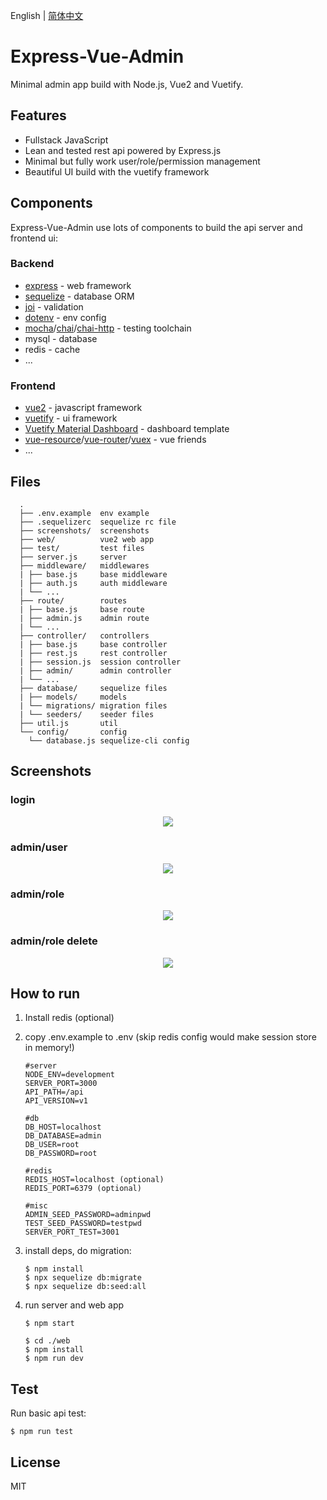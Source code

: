 English | [简体中文](./README_CN.md)

# Express-Vue-Admin

Minimal admin app build with Node.js, Vue2 and Vuetify.

## Features
  * Fullstack JavaScript
  * Lean and tested rest api powered by Express.js
  * Minimal but fully work user/role/permission management
  * Beautiful UI build with the vuetify framework

## Components

Express-Vue-Admin use lots of components to build the api server and frontend ui:

### Backend
* [express](https://expressjs.com/) - web framework
* [sequelize](http://docs.sequelizejs.com/) - database ORM
* [joi](https://github.com/hapijs/joi) - validation
* [dotenv](https://github.com/motdotla/dotenv) - env config
* [mocha](https://mochajs.org/)/[chai](http://chaijs.com/)/[chai-http](https://github.com/chaijs/chai-http) - testing toolchain
* mysql - database
* redis - cache
* ...

### Frontend
* [vue2](https://vuejs.org/) - javascript framework
* [vuetify](https://vuetifyjs.com/) - ui framework
* [Vuetify Material Dashboard](https://github.com/creativetimofficial/vuetify-material-dashboard) - dashboard template
* [vue-resource](https://github.com/pagekit/vue-resource)/[vue-router](https://github.com/vuejs/vue-router)/[vuex](https://github.com/vuejs/vuex) - vue friends
* ...

## Files

      .
      ├── .env.example  env example
      ├── .sequelizerc  sequelize rc file
      ├── screenshots/  screenshots
      ├── web/          vue2 web app
      ├── test/         test files
      ├── server.js     server
      ├── middleware/   middlewares
      | ├── base.js     base middleware
      | ├── auth.js     auth middleware
      | └── ...
      ├── route/        routes
      | ├── base.js     base route
      | ├── admin.js    admin route
      | └── ...
      ├── controller/   controllers
      | ├── base.js     base controller
      | ├── rest.js     rest controller
      | ├── session.js  session controller
      | ├── admin/      admin controller
      | └── ...
      ├── database/     sequelize files
      | ├── models/     models
      | └── migrations/ migration files
      | └── seeders/    seeder files
      ├── util.js       util
      └── config/       config
        └── database.js sequelize-cli config

## Screenshots

### login

<p align="center">
<kbd>
  <img src="https://raw.github.com/jarontai/express-vue-admin/master/screenshots/login.png">
</kbd>
</p>

### admin/user

<p align="center">
<kbd>
  <img src="https://raw.github.com/jarontai/express-vue-admin/master/screenshots/admin_user.png">
</kbd>
</p>

### admin/role

<p align="center">
<kbd>
  <img src="https://raw.github.com/jarontai/express-vue-admin/master/screenshots/admin_role.png">
</kbd>
</p>

### admin/role delete

<p align="center">
<kbd>
  <img src="https://raw.github.com/jarontai/express-vue-admin/master/screenshots/admin_role_delete.png">
</kbd>
</p>


## How to run

 1. Install redis (optional)

 2. copy .env.example to .env (skip redis config would make session store in memory!)
    ```
    #server
    NODE_ENV=development
    SERVER_PORT=3000
    API_PATH=/api
    API_VERSION=v1

    #db
    DB_HOST=localhost
    DB_DATABASE=admin
    DB_USER=root
    DB_PASSWORD=root

    #redis
    REDIS_HOST=localhost (optional)
    REDIS_PORT=6379 (optional)

    #misc
    ADMIN_SEED_PASSWORD=adminpwd
    TEST_SEED_PASSWORD=testpwd
    SERVER_PORT_TEST=3001

    ```

 3. install deps, do migration:
    ```
    $ npm install
    $ npx sequelize db:migrate
    $ npx sequelize db:seed:all
    ```

 4. run server and web app
    ```
    $ npm start

    $ cd ./web
    $ npm install
    $ npm run dev
    ```

## Test

Run basic api test:

```
$ npm run test
```

## License

MIT
